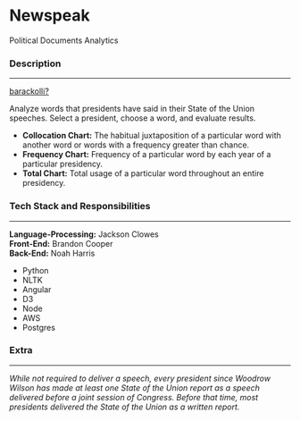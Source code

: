 # Newspeak #

Political Documents Analytics

### Description ###
---

[barackolli?](ec2-54-193-23-12.us-west-1.compute.amazonaws.com)

Analyze words that presidents have said in their State of the Union speeches. Select a president, choose a word, and evaluate results.

* __Collocation Chart:__ The habitual juxtaposition of a particular word with another word or words with a frequency greater than chance.
* __Frequency Chart:__ Frequency of a particular word by each year of a particular presidency.
* __Total Chart:__ Total usage of a particular word throughout an entire presidency.

### Tech Stack and Responsibilities ###
---

__Language-Processing:__ Jackson Clowes  
__Front-End:__ Brandon Cooper  
__Back-End:__ Noah Harris  

* Python
* NLTK
* Angular
* D3
*	Node
* AWS
* Postgres

### Extra ###
---

_While not required to deliver a speech, every president since Woodrow Wilson has made at least one State of the Union report as a speech delivered before a joint session of Congress. Before that time, most presidents delivered the State of the Union as a written report._



